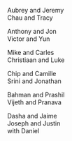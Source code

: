Aubrey and Jeremy  
Chau and Tracy  

Anthony and Jon  
Victor and Yun  

Mike and Carles  
Christiaan and Luke  

Chip and Camille  
Srini and Jonathan  

Bahman and Prashil  
Vijeth and Pranava  

Dasha and Jaime  
Joseph and Justin  
 with Daniel  
  
